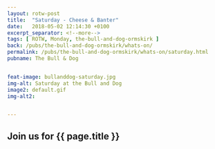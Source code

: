 ```yaml
---
layout: rotw-post
title:  "Saturday - Cheese & Banter"
date:   2018-05-02 12:14:30 +0100
excerpt_separator: <!--more-->
tags: [ ROTW, Monday, the-bull-and-dog-ormskirk ]
back: /pubs/the-bull-and-dog-ormskirk/whats-on/
permalink: /pubs/the-bull-and-dog-ormskirk/whats-on/saturday.html
pubname: The Bull & Dog


feat-image: bullanddog-saturday.jpg
img-alt: Saturday at the Bull and Dog
image2: default.gif
img-alt2:


---
```


<h2>Join us for {{ page.title }}</h2>